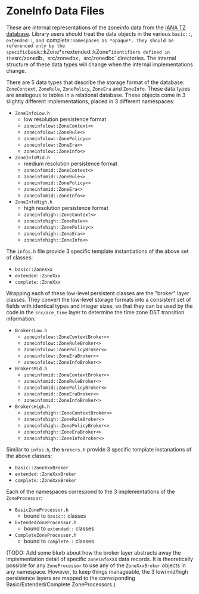 # ZoneInfo Data Files

These are internal representations of the zoneinfo  data from the [IANA TZ
database](https://www.iana.org/time-zones). Library users should treat the
data objects in the various `basic::`, `extended::`, `and `complete::`
namespaces as *opaque*. They should be referenced only by the specific
`basic::kZone*` or `extended::kZone*` identifiers defined in the `src/zonedb`,
`src/zonedbx`, `src/zonedbc` directories. The internal structure of these data
types will change when the internal implementations change.

There are 5 data types that describe the storage format of the database:
`ZoneContext`, `ZoneRule`, `ZonePolicy`, `ZoneEra` and `ZoneInfo`. These data
types are analogous to tables in a relational database. These objects come in 3
slightly different implementations, placed in 3 different namespaces:

* `ZoneInfoLow.h`
    * low resolution persistence format
    * `zoneinfolow::ZoneContext<>`
    * `zoneinfolow::ZoneRule<>`
    * `zoneinfolow::ZonePolicy<>`
    * `zoneinfolow::ZoneEra<>`
    * `zoneinfolow::ZoneInfo<>`
* `ZoneInfoMid.h`
    * medium resolution persistence format
    * `zoneinfomid::ZoneContext<>`
    * `zoneinfomid::ZoneRule<>`
    * `zoneinfomid::ZonePolicy<>`
    * `zoneinfomid::ZoneEra<>`
    * `zoneinfomid::ZoneInfo<>`
* `ZoneInfoHigh.h`
    * high resolution persistence format
    * `zoneinfohigh::ZoneContext<>`
    * `zoneinfohigh::ZoneRule<>`
    * `zoneinfohigh::ZonePolicy<>`
    * `zoneinfohigh::ZoneEra<>`
    * `zoneinfohigh::ZoneInfo<>`

The `infos.h` file provide 3 specific template instantiations of the above set
of classes:

* `basic::ZoneXxx`
* `extended::ZoneXxx`
* `complete::ZoneXxx`

Wrapping each of these low-level persistent classes are the "broker" layer
classes. They convert the low-level storage formats into a consistent set
of fields with identical types and integer sizes, so that they can be used by
the code in the `src/ace_time` layer to determine the time zone DST transition
information.

* `BrokersLow.h`
    * `zoneinfolow::ZoneContextBroker<>`
    * `zoneinfolow::ZoneRuleBroker<>`
    * `zoneinfolow::ZonePolicyBroker<>`
    * `zoneinfolow::ZoneEraBroker<>`
    * `zoneinfolow::ZoneInfoBroker<>`
* `BrokersMid.h`
    * `zoneinfomid::ZoneContextBroker<>`
    * `zoneinfomid::ZoneRuleBroker<>`
    * `zoneinfomid::ZonePolicyBroker<>`
    * `zoneinfomid::ZoneEraBroker<>`
    * `zoneinfomid::ZoneInfoBroker<>`
* `BrokersHigh.h`
    * `zoneinfohigh::ZoneContextBroker<>`
    * `zoneinfohigh::ZoneRuleBroker<>`
    * `zoneinfohigh::ZonePolicyBroker<>`
    * `zoneinfohigh::ZoneEraBroker<>`
    * `zoneinfohigh::ZoneInfoBroker<>`

Similar to `infos.h`, the `brokers.h` provide 3 specific template instanations
of the above classes:

* `basic::ZoneXxxBroker`
* `extended::ZoneXxxBroker`
* `complete::ZoneXxxBroker`

Each of the namespaces correspond to the 3 implementations of the
`ZoneProcessor`:

* `BasicZoneProcessor.h`
    * bound to `basic::` classes
* `ExtendedZoneProcessor.h`
    * bound to `extended::` classes
* `CompleteZoneProcessor.h`
    * bound to `complete::` classes

(TODO: Add some blurb about how the broker layer abstracts away the
implementation detail of specific `zoneinfoXXX` data records. It is
theoretically possible for any `ZoneProcessor` to use any of the `ZoneXxxBroker`
objects in any namespace. However, to keep things manageable, the 3 low/mid/high
persistence layers are mapped to the corresponding Basic/Extended/Complete
ZoneProcessors.)

